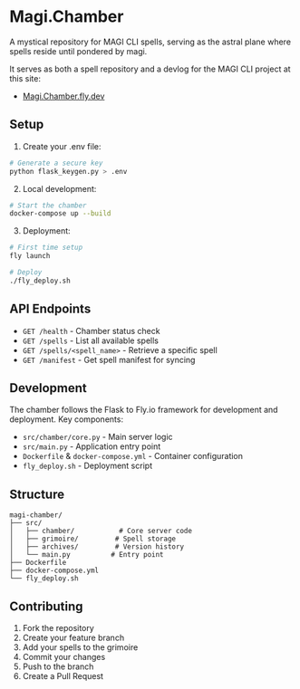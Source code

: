 # Magi.Chamber

A mystical repository for MAGI CLI spells, serving as the astral plane where spells reside until pondered by magi.

It serves as both a spell repository and a devlog for the MAGI CLI project at this site:

- [Magi.Chamber.fly.dev](https://magi-chamber.fly.dev)

## Setup

1. Create your .env file:
```bash
# Generate a secure key
python flask_keygen.py > .env
```

2. Local development:
```bash
# Start the chamber
docker-compose up --build
```

3. Deployment:
```bash
# First time setup
fly launch

# Deploy
./fly_deploy.sh
```

## API Endpoints

- `GET /health` - Chamber status check
- `GET /spells` - List all available spells
- `GET /spells/<spell_name>` - Retrieve a specific spell
- `GET /manifest` - Get spell manifest for syncing

## Development

The chamber follows the Flask to Fly.io framework for development and deployment. Key components:

- `src/chamber/core.py` - Main server logic
- `src/main.py` - Application entry point
- `Dockerfile` & `docker-compose.yml` - Container configuration
- `fly_deploy.sh` - Deployment script

## Structure

```
magi-chamber/
├── src/
│   ├── chamber/           # Core server code
│   ├── grimoire/         # Spell storage
│   ├── archives/         # Version history
│   └── main.py          # Entry point
├── Dockerfile
├── docker-compose.yml
└── fly_deploy.sh
```

## Contributing

1. Fork the repository
2. Create your feature branch
3. Add your spells to the grimoire
4. Commit your changes
5. Push to the branch
6. Create a Pull Request